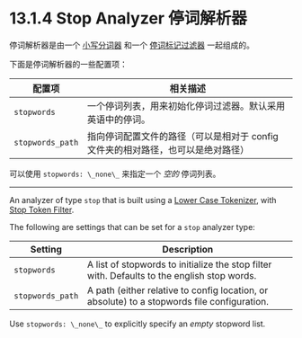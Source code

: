 # 13.1.4 Stop Analyzer 停词解析器

停词解析器是由一个 [小写分词器](https://www.gitbook.com/book/scsundefined/elasticsearch-reference-cn/edit#) 和一个 [停词标记过滤器](https://www.gitbook.com/book/scsundefined/elasticsearch-reference-cn/edit#) 一起组成的。

下面是停词解析器的一些配置项：

| 配置项 |	相关描述 |
| ----- | ------- |
| `stopwords` | 一个停词列表，用来初始化停词过滤器。默认采用英语中的停词。 |
| `stopwords_path` | 指向停词配置文件的路径（可以是相对于 config 文件夹的相对路径，也可以是绝对路径）|

可以使用 `stopwords: \_none\_` 来指定一个 *空的* 停词列表。

***

An analyzer of type `stop` that is built using a [Lower Case Tokenizer](https://www.elastic.co/guide/en/elasticsearch/reference/current/analysis-lowercase-tokenizer.html), with [Stop Token Filter](https://www.elastic.co/guide/en/elasticsearch/reference/current/analysis-stop-tokenfilter.html).

The following are settings that can be set for a `stop` analyzer type:

| Setting |	Description |
| ------- | ----------- |
| `stopwords` | A list of stopwords to initialize the stop filter with. Defaults to the english stop words. |
| `stopwords_path` | A path (either relative to config location, or absolute) to a stopwords file configuration.|

Use `stopwords: \_none\_` to explicitly specify an *empty* stopword list.
